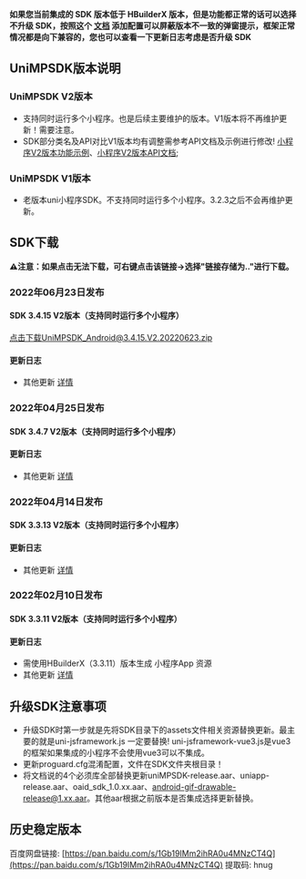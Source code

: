 **如果您当前集成的 SDK 版本低于 HBuilderX 版本，但是功能都正常的话可以选择不升级 SDK，按照这个 [文档](https://ask.dcloud.net.cn/article/35627) 添加配置可以屏蔽版本不一致的弹窗提示，框架正常情况都是向下兼容的，您也可以查看一下更新日志考虑是否升级 SDK**

## UniMPSDK版本说明

### UniMPSDK V2版本

+ 支持同时运行多个小程序。也是后续主要维护的版本。V1版本将不再维护更新！需要注意。
+ SDK部分类名及API对比V1版本均有调整需参考API文档及示例进行修改! [小程序V2版本功能示例](UniMPDocs/Sample/android-v2)、[小程序V2版本API文档](UniMPDocs/API/android-v2);

### UniMPSDK V1版本

+ 老版本uni小程序SDK。不支持同时运行多个小程序。3.2.3之后不会再维护更新。

## SDK下载

**⚠️注意：如果点击无法下载，可右键点击该链接->选择"链接存储为.."进行下载。**

### 2022年06月23日发布

#### SDK 3.4.15 V2版本（支持同时运行多个小程序）

[点击下载UniMPSDK_Android@3.4.15.V2.20220623.zip](https://native-res.dcloud.net.cn/unimp-sdk/SDK-Android@3.4.15-20220623.zip)

#### 更新日志
+ 其他更新 [详情](https://download1.dcloud.net.cn/hbuilderx/changelog/3.4.15.20220610.html)



### 2022年04月25日发布

#### SDK 3.4.7 V2版本（支持同时运行多个小程序）


#### 更新日志
+ 其他更新 [详情](https://download1.dcloud.net.cn/hbuilderx/changelog/3.4.7.20220422.html)



### 2022年04月14日发布

#### SDK 3.3.13 V2版本（支持同时运行多个小程序）


#### 更新日志
+ 其他更新 [详情](https://download1.dcloud.net.cn/hbuilderx/changelog/3.3.13.20220314.html)



### 2022年02月10日发布

#### SDK 3.3.11 V2版本（支持同时运行多个小程序）


#### 更新日志
+ 需使用HBuilderX（3.3.11）版本生成 小程序App 资源
+ 其他更新 [详情](https://download1.dcloud.net.cn/hbuilderx/changelog/3.3.11.20220209.html)


## 升级SDK注意事项

+ 升级SDK时第一步就是先将SDK目录下的assets文件相关资源替换更新。最主要的就是uni-jsframework.js 一定要替换! uni-jsframework-vue3.js是vue3的框架如果集成的小程序不会使用vue3可以不集成。
+ 更新proguard.cfg混淆配置，文件在SDK文件夹根目录！
+ 将文档说的4个必须库全部替换更新uniMPSDK-release.aar、uniapp-release.aar、oaid_sdk_1.0.xx.aar、android-gif-drawable-release@1.xx.aar。其他aar根据之前版本是否集成选择更新替换。

## 历史稳定版本

百度网盘链接: [https://pan.baidu.com/s/1Gb19IMm2ihRA0u4MNzCT4Q](https://pan.baidu.com/s/1Gb19IMm2ihRA0u4MNzCT4Q) 提取码: hnug
